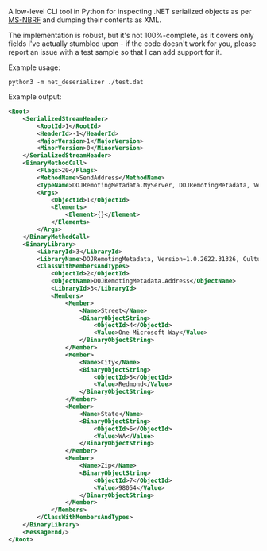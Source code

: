 A low-level CLI tool in Python for inspecting .NET serialized objects as per
[MS-NBRF](https://msdn.microsoft.com/en-us/library/cc236844.aspx) and dumping
their contents as XML.

The implementation is robust, but it's not 100%-complete, as it covers only
fields I've actually stumbled upon - if the code doesn't work for you, please
report an issue with a test sample so that I can add support for it.

Example usage:

```console
python3 -m net_deserializer ./test.dat
```

Example output:

```xml
<Root>
    <SerializedStreamHeader>
        <RootId>1</RootId>
        <HeaderId>-1</HeaderId>
        <MajorVersion>1</MajorVersion>
        <MinorVersion>0</MinorVersion>
    </SerializedStreamHeader>
    <BinaryMethodCall>
        <Flags>20</Flags>
        <MethodName>SendAddress</MethodName>
        <TypeName>DOJRemotingMetadata.MyServer, DOJRemotingMetadata, Version=1.0.2622.31326, Culture=neutral, PublicKeyToken=null</TypeName>
        <Args>
            <ObjectId>1</ObjectId>
            <Elements>
                <Element>{}</Element>
            </Elements>
        </Args>
    </BinaryMethodCall>
    <BinaryLibrary>
        <LibraryId>3</LibraryId>
        <LibraryName>DOJRemotingMetadata, Version=1.0.2622.31326, Culture=neutral, PublicKeyToken=null</LibraryName>
        <ClassWithMembersAndTypes>
            <ObjectId>2</ObjectId>
            <ObjectName>DOJRemotingMetadata.Address</ObjectName>
            <LibraryId>3</LibraryId>
            <Members>
                <Member>
                    <Name>Street</Name>
                    <BinaryObjectString>
                        <ObjectId>4</ObjectId>
                        <Value>One Microsoft Way</Value>
                    </BinaryObjectString>
                </Member>
                <Member>
                    <Name>City</Name>
                    <BinaryObjectString>
                        <ObjectId>5</ObjectId>
                        <Value>Redmond</Value>
                    </BinaryObjectString>
                </Member>
                <Member>
                    <Name>State</Name>
                    <BinaryObjectString>
                        <ObjectId>6</ObjectId>
                        <Value>WA</Value>
                    </BinaryObjectString>
                </Member>
                <Member>
                    <Name>Zip</Name>
                    <BinaryObjectString>
                        <ObjectId>7</ObjectId>
                        <Value>98054</Value>
                    </BinaryObjectString>
                </Member>
            </Members>
        </ClassWithMembersAndTypes>
    </BinaryLibrary>
    <MessageEnd/>
</Root>
```
